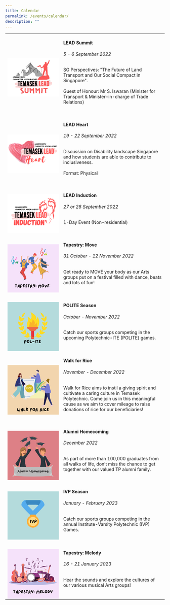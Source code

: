 ```yaml
---
title: Calendar
permalink: /events/calendar/
description: ""
---
```

<table>
	<tr>
		<td style="width:35%">
			<br>
			<a href="/events/temasek-lead/lead-events">
				<img src="/images/Events/Temasek LEAD/LEAD_Summit.png" style="display:block;margin-left:auto;margin-right:auto;">     
			</a>
		</td>
		<td style="width:65%"><br>
			<a href="/events/temasek-lead/lead-events" style="text-decoration: none;">
				<h4 style="margin-top:0%">LEAD Summit</h4></a>
				<h6 style="margin-top:0%"><i>5 - 6 September 2022</i></h6>
				<p style="margin-top:0%">SG Perspectives: "The Future of Land Transport and Our Social Compact in Singapore".
				<br>
				<br>
					Guest of Honour: Mr S. Iswaran (Minister for Transport &amp; Minister-in-charge of Trade Relations)
				</p>
			<br>
		</td>
	</tr>
	<tr>
		<td style="width:35%"><br>
			<a href="/events/temasek-lead/lead-events">
				<img src="/images/Events/Temasek LEAD/LEAD_Heart.png" style="display:block;margin-left:auto;margin-right:auto;">     
			</a>
		</td>
		<td style="width:65%"><br>
			<a href="/events/temasek-lead/lead-events" style="text-decoration: none;"><h4 style="margin-top:0%">LEAD Heart</h4></a>
			<h6 style="margin-top:0%"><i>19 - 22 September 2022</i></h6>
			<p style="margin-top:0%">Discussion on Disability landscape Singapore and how students are able to contribute to inclusiveness.
				<br>
				<br>
				Format: Physical</p>
			<br>
		</td>
	</tr>
	<tr>
		<td style="width:35%"><br>
			<a href="/events/temasek-lead/lead-events">
				<img src="/images/Events/Temasek LEAD/LEAD_Induction.png" style="display:block;margin-left:auto;margin-right:auto;">     
			</a>
		</td>
		<td style="width:65%"><br>
			<a href="/events/temasek-lead/lead-events" style="text-decoration: none;"><h4 style="margin-top:0%">LEAD Induction</h4></a>
			<h6 style="margin-top:0%"><i>27 or 28 September 2022</i></h6>
			<p style="margin-top:0%">1-Day Event (Non-residential)</p>
			<br>
		</td>
		</tr>
		<tr>
		<td style="width:35%">
			<br>
				<img src="/images/Events/Calendar/cal_tapestry_move.png" style="display:block;margin-left:auto;margin-right:auto;">
		</td>
		<td style="width:65%"><br>
				<h4 style="margin-top:0%">Tapestry: Move</h4>
				<h6 style="margin-top:0%"><i>31 October - 12 November 2022</i></h6>
				<p style="margin-top:0%">
					Get ready to MOVE your body as our Arts groups put on a festival filled with dance, beats and lots of fun!
				</p>
			<br>
		</td>
	</tr>
	<tr>
		<td style="width:35%">
			<br>
				<img src="/images/Events/Calendar/cal_POLITE.png" style="display:block;margin-left:auto;margin-right:auto;">
		</td>
		<td style="width:65%"><br>
				<h4 style="margin-top:0%">POLITE Season</h4>
				<h6 style="margin-top:0%"><i>October - November 2022</i></h6>
				<p style="margin-top:0%">
					Catch our sports groups competing in the upcoming Polytechnic-ITE (POLITE) games.
				</p>
			<br>
		</td>
		</tr>
		<tr>
		<td style="width:35%">
			<br>
				<img src="/images/Events/Calendar/cal_walk_for_rice.png" style="display:block;margin-left:auto;margin-right:auto;">
		</td>
		<td style="width:65%"><br>
				<h4 style="margin-top:0%">Walk for Rice</h4>
				<h6 style="margin-top:0%"><i>November - December 2022</i></h6>
				<p style="margin-top:0%">
					Walk for Rice aims to instil a giving spirit and cultivate a caring culture in Temasek Polytechnic. Come join us in this meaningful cause as we aim to cover mileage to raise donations of rice for our beneficiaries! 
				</p>
			<br>
		</td>
	</tr>
	<tr>
		<td style="width:35%">
			<br>
				<img src="/images/Events/Calendar/cal_alumni.png" style="display:block;margin-left:auto;margin-right:auto;">
		</td>
		<td style="width:65%"><br>
				<h4 style="margin-top:0%">Alumni Homecoming</h4>
				<h6 style="margin-top:0%"><i>December 2022</i></h6>
				<p style="margin-top:0%">
					As part of more than 100,000 graduates from all walks of life, don’t miss the chance to get together with our valued TP alumni family.
				</p>
			<br>
		</td>
	</tr>
	<tr>
		<td style="width:35%">
			<br>
				<img src="/images/Events/Calendar/cal_IVP.png" style="display:block;margin-left:auto;margin-right:auto;">
		</td>
		<td style="width:65%"><br>
				<h4 style="margin-top:0%">IVP Season</h4>
				<h6 style="margin-top:0%"><i>January - February 2023</i></h6>
				<p style="margin-top:0%">
					Catch our sports groups competing in the annual Institute-Varsity Polytechnic (IVP) Games. 
				</p>
			<br>
		</td>
	</tr>
	<tr>
		<td style="width:35%">
			<br>
				<img src="/images/Events/Calendar/cal_tapestry_melody.png" style="display:block;margin-left:auto;margin-right:auto;">
		</td>
		<td style="width:65%"><br>
				<h4 style="margin-top:0%">Tapestry: Melody</h4>
				<h6 style="margin-top:0%"><i>16 - 21 January 2023</i></h6>
				<p style="margin-top:0%">
					Hear the sounds and explore the cultures of our various musical Arts groups!
				</p>
			<br>
		</td>
	</tr>
		

		

</table>
